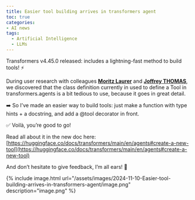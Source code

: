 ```yaml
---
title: Easier tool building arrives in transformers agent
toc: true
categories: 
- AI news
tags:
  - Artificial Intelligence
  - LLMs
---
```



Transformers v4.45.0 released: includes a lightning-fast method to build tools! ⚡️

During user research with colleagues [**Moritz Laurer**](https://www.linkedin.com/feed/#) and [**Joffrey THOMAS**](https://www.linkedin.com/feed/#), we discovered that the class definition currently in used to define a Tool in transformers.agents is a bit tedious to use, because it goes in great detail.

➡️  So I’ve made an easier way to build tools: just make a function with type hints + a docstring, and add a @tool decorator in front.

✅ Voilà, you’re good to go!

Read all about it in the new doc here: [https://huggingface.co/docs/transformers/main/en/agents#create-a-new-tool](https://huggingface.co/docs/transformers/main/en/agents#create-a-new-tool)

And don’t hesitate to give feedback, I’m all ears! 🤗

{% include image.html url="/assets/images/2024-11-10-Easier-tool-building-arrives-in-transformers-agent/image.png" description="image.png" %}